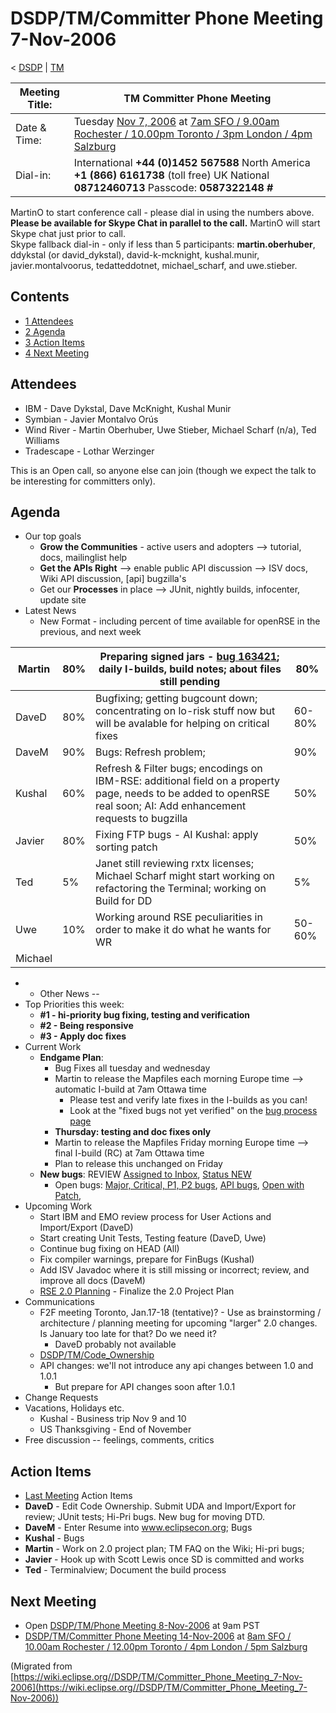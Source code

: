 

DSDP/TM/Committer Phone Meeting 7-Nov-2006
==========================================

< [DSDP](/DSDP "DSDP")‎ | [TM](/DSDP/TM "DSDP/TM")

| Meeting Title: | **TM Committer Phone Meeting** |
| --- | --- |
| Date & Time: | Tuesday [Nov 7, 2006](/index.php?title=Nov_7,_2006&action=edit&redlink=1 "Nov 7, 2006 (page does not exist)") at [7am SFO / 9.00am Rochester / 10.00pm Toronto / 3pm London / 4pm Salzburg](http://www.timeanddate.com/worldclock/meetingdetails.html?year=2006&month=11&day=7&hour=15&min=00&sec=0&p1=224&p2=159&p3=250&p4=136&p5=223&iv=1800) |
| Dial-in: | International **+44 (0)1452 567588**   North America **+1 (866) 6161738** (toll free)   UK National **08712460713**   Passcode: **0587322148 #** |

MartinO to start conference call - please dial in using the numbers above.  
**Please be available for Skype Chat in parallel to the call.** MartinO will start Skype chat just prior to call.  
Skype fallback dial-in - only if less than 5 participants: **martin.oberhuber**, ddykstal (or david\_dykstal), david-k-mcknight, kushal.munir, javier.montalvoorus, tedatteddotnet, michael\_scharf, and uwe.stieber.  

Contents
--------

*   [1 Attendees](#Attendees)
*   [2 Agenda](#Agenda)
*   [3 Action Items](#Action-Items)
*   [4 Next Meeting](#Next-Meeting)

Attendees
---------

*   IBM - Dave Dykstal, Dave McKnight, Kushal Munir
*   Symbian - Javier Montalvo Orús
*   Wind River - Martin Oberhuber, Uwe Stieber, Michael Scharf (n/a), Ted Williams
*   Tradescape - Lothar Werzinger

This is an Open call, so anyone else can join (though we expect the talk to be interesting for committers only).

Agenda
------

*   Our top goals
    *   **Grow the Communities** \- active users and adopters --> tutorial, docs, mailinglist help
    *   **Get the APIs Right** --\> enable public API discussion --> ISV docs, Wiki API discussion, \[api\] bugzilla's
    *   Get our **Processes** in place --> JUnit, nightly builds, infocenter, update site
*   Latest News
    *   New Format - including percent of time available for openRSE in the previous, and next week

| Martin | 80% | Preparing signed jars - [bug 163421](https://bugs.eclipse.org/bugs/show_bug.cgi?id=163421); daily I-builds, build notes; about files still pending | 80% |
| --- | --- | --- | --- |
| DaveD | 80% | Bugfixing; getting bugcount down; concentrating on lo-risk stuff now but will be avalable for helping on critical fixes | 60-80% |
| DaveM | 90% | Bugs: Refresh problem; | 90% |
| Kushal | 60% | Refresh & Filter bugs; encodings on IBM-RSE: additional field on a property page, needs to be added to openRSE real soon; AI: Add enhancement requests to bugzilla | 50% |
| Javier | 80% | Fixing FTP bugs - AI Kushal: apply sorting patch | 50% |
| Ted | 5% | Janet still reviewing rxtx licenses; Michael Scharf might start working on refactoring the Terminal; working on Build for DD | 5% |
| Uwe | 10% | Working around RSE peculiarities in order to make it do what he wants for WR | 50-60% |
| Michael |  |  |  |

*   *   Other News --
*   Top Priorities this week:
    *   **#1 - hi-priority bug fixing, testing and verification**
    *   **#2 - Being responsive**
    *   **#3 - Apply doc fixes**
*   Current Work
    *   **Endgame Plan**:
        *   Bug Fixes all tuesday and wednesday
        *   Martin to release the Mapfiles each morning Europe time --> automatic I-build at 7am Ottawa time
            *   Please test and verify late fixes in the I-builds as you can!
            *   Look at the "fixed bugs not yet verified" on the [bug process page](https://www.eclipse.org/dsdp/tm/development/bug_process.php)
        *   **Thursday: testing and doc fixes only**
        *   Martin to release the Mapfiles Friday morning Europe time --> final I-build (RC) at 7am Ottawa time
        *   Plan to release this unchanged on Friday
    *   **New bugs**: REVIEW [Assigned to Inbox](https://bugs.eclipse.org/bugs/buglist.cgi?query_format=advanced&classification=DSDP&product=Target+Management&component=RSE&bug_status=UNCONFIRMED&bug_status=NEW&bug_status=ASSIGNED&bug_status=REOPENED&emailassigned_to1=1&emailtype1=exact&email1=dsdp.tm.rse-inbox%40eclipse.org&cmdtype=doit), [Status NEW](https://bugs.eclipse.org/bugs/buglist.cgi?query_format=advanced&classification=DSDP&product=Target+Management&component=RSE&bug_status=NEW&cmdtype=doit)
        *   Open bugs: [Major, Critical, P1, P2 bugs](https://bugs.eclipse.org/bugs/buglist.cgi?query_format=advanced&classification=DSDP&product=Target+Management&bug_status=UNCONFIRMED&bug_status=NEW&bug_status=ASSIGNED&bug_status=REOPENED&cmdtype=doit&field0-0-0=priority&type0-0-0=regexp&value0-0-0=P%5B12%5D&field0-0-1=bug_severity&type0-0-1=regexp&value0-0-1=blocker%7Ccritical%7Cmajor), [API bugs](https://bugs.eclipse.org/bugs/buglist.cgi?query_format=advanced&short_desc_type=allwordssubstr&short_desc=%5Bapi&classification=DSDP&product=Target+Management&component=RSE&bug_status=UNCONFIRMED&bug_status=NEW&bug_status=ASSIGNED&bug_status=REOPENED&cmdtype=doit), [Open with Patch](https://bugs.eclipse.org/bugs/buglist.cgi?query_format=advanced&classification=DSDP&product=Target+Management&component=RSE&bug_status=UNCONFIRMED&bug_status=NEW&bug_status=ASSIGNED&bug_status=REOPENED&cmdtype=doit&field0-0-0=attachments.ispatch&type0-0-0=equals&value0-0-0=1),
*   Upcoming Work
    *   Start IBM and EMO review process for User Actions and Import/Export (DaveD)
    *   Start creating Unit Tests, Testing feature (DaveD, Uwe)
    *   Continue bug fixing on HEAD (All)
    *   Fix compiler warnings, prepare for FinBugs (Kushal)
    *   Add ISV Javadoc where it is still missing or incorrect; review, and improve all docs (DaveM)
    *   [RSE 2.0 Planning](/RSE_2.0_Planning "RSE 2.0 Planning") \- Finalize the 2.0 Project Plan
*   Communications
    *   F2F meeting Toronto, Jan.17-18 (tentative)? - Use as brainstorming / architecture / planning meeting for upcoming "larger" 2.0 changes. Is January too late for that? Do we need it?
        *   DaveD probably not available
    *   [DSDP/TM/Code_Ownership](/DSDP/TM/Code_Ownership "DSDP/TM/Code Ownership")
    *   API changes: we'll not introduce any api changes between 1.0 and 1.0.1
        *   But prepare for API changes soon after 1.0.1
*   Change Requests
*   Vacations, Holidays etc.
    *   Kushal - Business trip Nov 9 and 10
    *   US Thanksgiving - End of November
*   Free discussion -- feelings, comments, critics

Action Items
------------

*   [Last Meeting](/DSDP/TM/Committer_Phone_Meeting_31-Oct-2006#Action_Items "DSDP/TM/Committer Phone Meeting 31-Oct-2006") Action Items
*   **DaveD** \- Edit Code Ownership. Submit UDA and Import/Export for review; JUnit tests; Hi-Pri bugs. New bug for moving DTD.
*   **DaveM** \- Enter Resume into www.eclipsecon.org; Bugs
*   **Kushal** \- Bugs
*   **Martin** \- Work on 2.0 project plan; TM FAQ on the Wiki; Hi-pri bugs;
*   **Javier** \- Hook up with Scott Lewis once SD is committed and works
*   **Ted** \- Terminalview; Document the build process

Next Meeting
------------

*   Open [DSDP/TM/Phone Meeting 8-Nov-2006](/DSDP/TM/Phone_Meeting_8-Nov-2006 "DSDP/TM/Phone Meeting 8-Nov-2006") at 9am PST
*   [DSDP/TM/Committer Phone Meeting 14-Nov-2006](/DSDP/TM/Committer_Phone_Meeting_14-Nov-2006 "DSDP/TM/Committer Phone Meeting 14-Nov-2006") at [8am SFO / 10.00am Rochester / 12.00pm Toronto / 4pm London / 5pm Salzburg](http://www.timeanddate.com/worldclock/meetingdetails.html?year=2006&month=11&day=14hour=16&min=00&sec=0&p1=224&p2=159&p3=250&p4=136&p5=223&iv=1800)


(Migrated from [https://wiki.eclipse.org//DSDP/TM/Committer_Phone_Meeting_7-Nov-2006](https://wiki.eclipse.org//DSDP/TM/Committer_Phone_Meeting_7-Nov-2006))